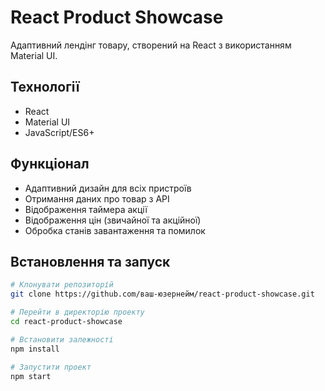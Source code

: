 # React Product Showcase

Адаптивний лендінг товару, створений на React з використанням Material UI.

## Технології

- React
- Material UI
- JavaScript/ES6+

## Функціонал

- Адаптивний дизайн для всіх пристроїв
- Отримання даних про товар з API
- Відображення таймера акції
- Відображення цін (звичайної та акційної)
- Обробка станів завантаження та помилок

## Встановлення та запуск

```bash
# Клонувати репозиторій
git clone https://github.com/ваш-юзернейм/react-product-showcase.git

# Перейти в директорію проекту
cd react-product-showcase

# Встановити залежності
npm install

# Запустити проект
npm start